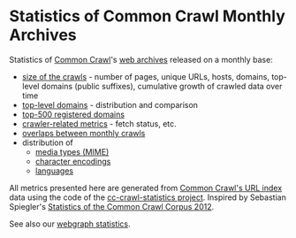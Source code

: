 Statistics of Common Crawl Monthly Archives
===========================================

Statistics of [Common Crawl](https://commoncrawl.org/)'s [web archives](https://commoncrawl.org/the-data/get-started/) released on a monthly base:

* [size of the crawls](plots/crawlsize) - number of pages, unique URLs, hosts, domains, top-level domains (public suffixes), cumulative growth of crawled data over time
* [top-level domains](plots/tlds) - distribution and comparison
* [top-500 registered domains](plots/domains.md)
* [crawler-related metrics](plots/crawlermetrics) - fetch status, etc.
* [overlaps between monthly crawls](plots/crawloverlap)
* distribution of
    - [media types (MIME)](plots/mimetypes)
	- [character encodings](plots/charsets.md)
	- [languages](plots/languages.md)

All metrics presented here are generated from [Common Crawl's URL index](https://index.commoncrawl.org/) data using the code of the [cc-crawl-statistics project](https://github.com/commoncrawl/cc-crawl-statistics). Inspired by Sebastian Spiegler's [Statistics of the Common Crawl Corpus 2012](https://commoncrawl.org/2013/08/a-look-inside-common-crawls-210tb-2012-web-corpus/).

See also our [webgraph statistics](https://commoncrawl.github.io/cc-webgraph-statistics/).

